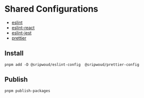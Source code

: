 # Shared Configurations

- [eslint](./packages/eslint)
- [eslint-react](./packages/eslint-react)
- [eslint-jest](./packages/eslint-jest)
- [prettier](./packages/prettier)

## Install

```shell
pnpm add -D @sripwoud/eslint-config  @sripwoud/prettier-config
```

## Publish

`pnpm publish-packages`
